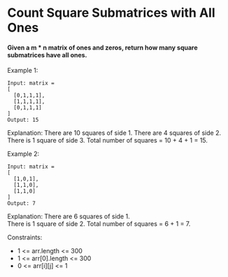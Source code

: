 # Count Square Submatrices with All Ones

#### Given a m \* n matrix of ones and zeros, return how many square submatrices have all ones.

Example 1:

```
Input: matrix =
[
  [0,1,1,1],
  [1,1,1,1],
  [0,1,1,1]
]
Output: 15
```

Explanation:
There are 10 squares of side 1.
There are 4 squares of side 2.
There is 1 square of side 3.
Total number of squares = 10 + 4 + 1 = 15.

Example 2:

```
Input: matrix =
[
  [1,0,1],
  [1,1,0],
  [1,1,0]
]
Output: 7
```

Explanation:
There are 6 squares of side 1.  
There is 1 square of side 2.
Total number of squares = 6 + 1 = 7.

Constraints:

- 1 <= arr.length <= 300
- 1 <= arr[0].length <= 300
- 0 <= arr[i][j] <= 1
